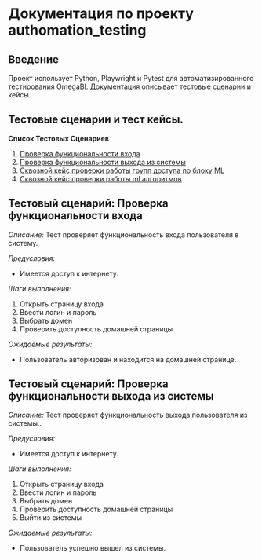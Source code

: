 # **Документация по проекту authomation_testing**

## Введение
Проект использует Python, Playwright и Pytest для автоматизированного тестирования OmegaBI. 
Документация описывает тестовые сценарии и кейсы.

## Тестовые сценарии и тест кейсы.


**Список Тестовых Сценариев**

1. [Проверка функциональности входа](#тестовый-сценарий-проверка-функциональности-входа)
2. [Проверка функциональности выхода из системы](#тестовый-сценарий-проверка-функциональности-выхода-из-системы)
3. [Сквозной кейс проверки работы групп доступа по блоку ML](#проверка-работы-групп-доступа-ml)
4. [Сквозной кейс проверки работы ml алгоритмов](#проверка-функциональности-ml)



## **Тестовый сценарий:** Проверка функциональности входа

*Описание:* Тест проверяет функциональность входа пользователя в систему.

*Предусловия:* 
- Имеется доступ к интернету.

*Шаги выполнения:*
1. Открыть страницу входа
2. Ввести логин и пароль
3. Выбрать домен
4. Проверить доступность домашней страницы

*Ожидаемые результаты:*
- Пользователь авторизован и находится на домашней странице.


## **Тестовый сценарий:** Проверка функциональности выхода из системы

*Описание:* Тест проверяет функциональность выхода пользователя из системы..

*Предусловия:* 
- Имеется доступ к интернету.

*Шаги выполнения:*
1. Открыть страницу входа
2. Ввести логин и пароль
3. Выбрать домен
4. Проверить доступность домашней страницы
5. Выйти из системы

*Ожидаемые результаты:*
- Пользователь успешно вышел из системы.



